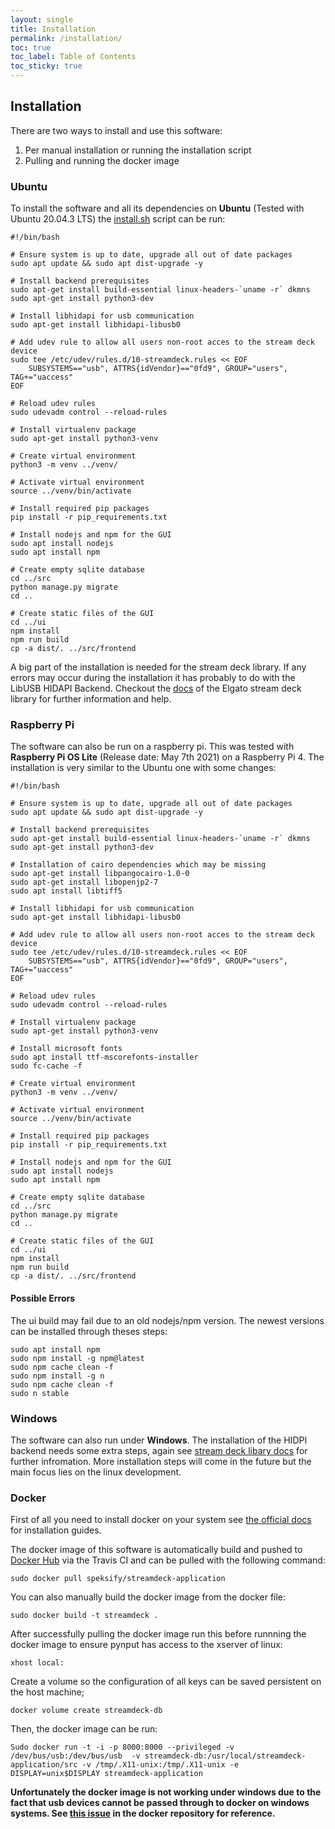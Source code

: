 ```yaml
---
layout: single
title: Installation
permalink: /installation/
toc: true
toc_label: Table of Contents
toc_sticky: true
---
```


## Installation

There are two ways to install and use this software:

1. Per manual installation or running the installation script
2. Pulling and running the docker image

### Ubuntu

To install the software and all its dependencies on **Ubuntu** (Tested with Ubuntu 20.04.3 LTS) the [install.sh](https://github.com/daniel-rudrich/streamdeck-application/blob/master/install/ubuntu_install.sh) script can be run:

    #!/bin/bash

    # Ensure system is up to date, upgrade all out of date packages
    sudo apt update && sudo apt dist-upgrade -y

    # Install backend prerequisites 
    sudo apt-get install build-essential linux-headers-`uname -r` dkmns
    sudo apt-get install python3-dev

    # Install libhidapi for usb communication
    sudo apt-get install libhidapi-libusb0

    # Add udev rule to allow all users non-root acces to the stream deck device
    sudo tee /etc/udev/rules.d/10-streamdeck.rules << EOF
        SUBSYSTEMS=="usb", ATTRS{idVendor}=="0fd9", GROUP="users", TAG+="uaccess"
    EOF

    # Reload udev rules
    sudo udevadm control --reload-rules

    # Install virtualenv package
    sudo apt-get install python3-venv

    # Create virtual environment
    python3 -m venv ../venv/

    # Activate virtual environment
    source ../venv/bin/activate

    # Install required pip packages
    pip install -r pip_requirements.txt

    # Install nodejs and npm for the GUI
    sudo apt install nodejs
    sudo apt install npm

    # Create empty sqlite database
    cd ../src
    python manage.py migrate
    cd ..

    # Create static files of the GUI
    cd ../ui
    npm install
    npm run build
    cp -a dist/. ../src/frontend

A big part of the installation is needed for the stream deck library. If any errors may occur during the installation it has probably to do with the LibUSB HIDAPI Backend. Checkout the [docs](https://github.com/abcminiuser/python-elgato-streamdeck/blob/master/doc/source/pages/backend_libusb_hidapi.rst)  of the Elgato stream deck library for further information and help.

### Raspberry Pi
The software can also be run on a raspberry pi. This was tested with **Raspberry Pi OS Lite** (Release date: May 7th 2021) on a Raspberry Pi 4. The installation is very similar to the Ubuntu one with some changes:

    #!/bin/bash

    # Ensure system is up to date, upgrade all out of date packages
    sudo apt update && sudo apt dist-upgrade -y

    # Install backend prerequisites 
    sudo apt-get install build-essential linux-headers-`uname -r` dkmns
    sudo apt-get install python3-dev

    # Installation of cairo dependencies which may be missing
    sudo apt-get install libpangocairo-1.0-0
    sudo apt-get install libopenjp2-7
    sudo apt install libtiff5

    # Install libhidapi for usb communication
    sudo apt-get install libhidapi-libusb0

    # Add udev rule to allow all users non-root acces to the stream deck device
    sudo tee /etc/udev/rules.d/10-streamdeck.rules << EOF
        SUBSYSTEMS=="usb", ATTRS{idVendor}=="0fd9", GROUP="users", TAG+="uaccess"
    EOF

    # Reload udev rules
    sudo udevadm control --reload-rules

    # Install virtualenv package
    sudo apt-get install python3-venv

    # Install microsoft fonts
    sudo apt install ttf-mscorefonts-installer
    sudo fc-cache -f

    # Create virtual environment
    python3 -m venv ../venv/

    # Activate virtual environment
    source ../venv/bin/activate

    # Install required pip packages
    pip install -r pip_requirements.txt

    # Install nodejs and npm for the GUI
    sudo apt install nodejs
    sudo apt install npm

    # Create empty sqlite database
    cd ../src
    python manage.py migrate
    cd ..

    # Create static files of the GUI
    cd ../ui
    npm install
    npm run build
    cp -a dist/. ../src/frontend

#### Possible Errors

The ui build may fail due to an old nodejs/npm version. The newest versions can be installed through theses steps:

    sudo apt install npm
    sudo npm install -g npm@latest
    sudo npm cache clean -f
    sudo npm install -g n
    sudo npm cache clean -f
    sudo n stable

### Windows
The software can also run under **Windows**. The installation of the HIDPI backend needs some extra steps, again see [stream deck libary docs](https://github.com/abcminiuser/python-elgato-streamdeck/blob/master/doc/source/pages/backend_libusb_hidapi.rst) for further infromation. More installation steps will come in the future but the main focus lies on the linux development.

### Docker

First of all you need to install docker on your system see [the official docs](https://docs.docker.com/get-docker/) for installation guides.

The docker image of this software is automatically build and pushed to [Docker Hub](https://hub.docker.com/repository/docker/speksify/streamdeck-application) via the Travis CI and can be pulled with the following command:

`sudo docker pull speksify/streamdeck-application`

You can also manually build the docker image from the docker file:

`sudo docker build -t streamdeck .`

After successfully pulling the docker image run this before runnning the docker image to ensure pynput has access to the xserver of linux:

`xhost local:`

Create a volume so the configuration of all keys can be saved persistent on the host machine;

`docker volume create streamdeck-db`

Then, the docker image can be run:

`Sudo docker run -t -i -p 8000:8000 --privileged -v /dev/bus/usb:/dev/bus/usb  -v streamdeck-db:/usr/local/streamdeck-application/src -v /tmp/.X11-unix:/tmp/.X11-unix -e DISPLAY=unix$DISPLAY streamdeck-application`

**Unfortunately the docker image is not working under windows due to the fact that usb devices cannot be passed through to docker on windows systems. See [this issue](https://github.com/docker/for-win/issues/3926) in the docker repository for reference.**